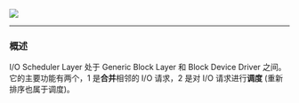 ![](https://raw.githubusercontent.com/hsxhr-10/picture/master/I%3AO%20Scheduler%20Layer.png)

---

### 概述

I/O Scheduler Layer 处于 Generic Block Layer 和 Block Device Driver 之间。它的主要功能有两个，1 是**合并**相邻的 I/O 请求，2 是对 I/O 请求进行**调度** (重新排序也属于调度)。

